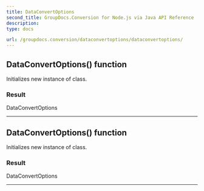 ```yaml
---
title: DataConvertOptions
second_title: GroupDocs.Conversion for Node.js via Java API Reference
description: 
type: docs

url: /groupdocs.conversion/dataconvertoptions/dataconvertoptions/
---
```


## DataConvertOptions() function
Initializes new instance of  class.

### Result
DataConvertOptions


---


## DataConvertOptions() function
Initializes new instance of  class.

### Result
DataConvertOptions


---



